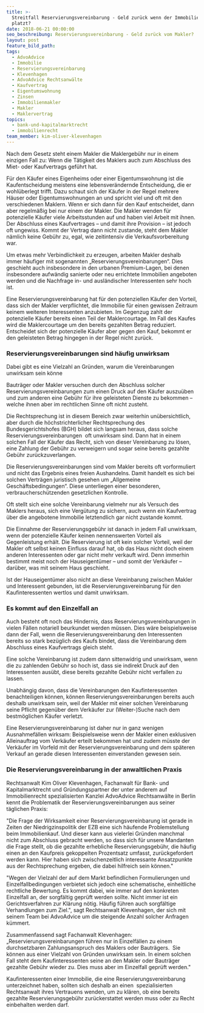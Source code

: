 ```yaml
---
title: >-
  Streitfall Reservierungsvereinbarung - Geld zurück wenn der Immobilienkauf
  platzt?
date: 2018-06-21 00:00:00
seo_beschreibung: Reservierungsvereinbarung - Geld zurück vom Makler?
layout: post
feature_bild_path:
tags:
  - AdvoAdvice
  - Immobilie
  - Reservierungsvereinbarung
  - Klevenhagen
  - AdvoAdvice Rechtsanwälte
  - Kaufvertrag
  - Eigentumswohnung
  - Zinsen
  - Immobilienmakler
  - Makler
  - Maklervertrag
topics:
  - bank-und-kapitalmarktrecht
  - immobilienrecht
team_member: kim-oliver-klevenhagen
---
```


Nach dem Gesetz steht einem Makler die Maklergebühr nur in einem einzigen Fall zu: Wenn die Tätigkeit des Maklers auch zum Abschluss des Miet- oder Kaufvertrags geführt hat.

Für den Käufer eines Eigenheims oder einer Eigentumswohnung ist die Kaufentscheidung meistens eine lebensverändernde Entscheidung, die er wohlüberlegt trifft. Dazu schaut sich der Käufer in der Regel mehrere Häuser oder Eigentumswohnungen an und spricht viel und oft mit den verschiedenen Maklern. Wenn er sich dann für den Kauf entscheidet, dann aber regelmäßig bei nur einem der Makler. Die Makler wenden für potenzielle Käufer viele Arbeitsstunden auf und haben viel Arbeit mit ihnen. Der Abschluss eines Kaufvertrages – und damit ihre Provision – ist jedoch oft ungewiss. Kommt der Vertrag dann nicht zustande, steht dem Makler nämlich keine Gebühr zu, egal, wie zeitintensiv die Verkaufsvorbereitung war.

Um etwas mehr Verbindlichkeit zu erzeugen, arbeiten Makler deshalb immer häufiger mit sogenannten „Reservierungsvereinbarungen“. Dies geschieht auch insbesondere in den urbanen Premium-Lagen, bei denen insbesondere aufwändig sanierte oder neu errichtete Immobilien angeboten werden und die Nachfrage in- und ausländischer Interessenten sehr hoch ist.

Eine Reservierungsvereinbarung hat für den potenziellen Käufer den Vorteil, dass sich der Makler verpflichtet, die Immobilie für einen gewissen Zeitraum keinem weiteren Interessenten anzubieten. Im Gegenzug zahlt der potenzielle Käufer bereits einen Teil der Maklercourtage. Im Fall des Kaufes wird die Maklercourtage um den bereits gezahlten Betrag reduziert. Entscheidet sich der potenzielle Käufer aber gegen den Kauf, bekommt er den geleisteten Betrag hingegen in der Regel nicht zurück.

### Reservierungsvereinbarungen sind häufig unwirksam

Dabei gibt es eine Vielzahl an Gründen, warum die Vereinbarungen unwirksam sein könne

Bauträger oder Makler versuchen durch den Abschluss solcher Reservierungsvereinbarungen zum einen Druck auf den Käufer auszuüben und zum anderen eine Gebühr für ihre geleisteten Dienste zu bekommen – welche ihnen aber im rechtlichen Sinne oft nicht zusteht.

Die Rechtsprechung ist in diesem Bereich zwar weiterhin unübersichtlich, aber durch die höchstrichterlicher Rechtsprechung des Bundesgerichtshofes (BGH) bildet sich langsam heraus, dass solche Reservierungsvereinbarungen  oft unwirksam sind. Dann hat in einem solchen Fall der Käufer das Recht, sich von dieser Vereinbarung zu lösen, eine Zahlung der Gebühr zu verweigern und sogar seine bereits gezahlte Gebühr zurückzuverlangen.

Die Reservierungsvereinbarungen sind vom Makler bereits oft vorformuliert und nicht das Ergebnis eines freien Aushandelns. Damit handelt es sich bei solchen Verträgen juristisch gesehen um „Allgemeine Geschäftsbedingungen“. Diese unterliegen einer besonderen, verbraucherschützenden gesetzlichen Kontrolle.

Oft stellt sich eine solche Vereinbarung vielmehr nur als Versuch des Maklers heraus, sich eine Vergütung zu sichern, auch wenn ein Kaufvertrag über die angebotene Immobilie letztendlich gar nicht zustande kommt. 

Die Einnahme der Reservierungsgebühr ist danach in jedem Fall unwirksam, wenn der potenzielle Käufer keinen nennenswerten Vorteil als Gegenleistung erhält. Die Reservierung ist oft kein solcher Vorteil, weil der Makler oft selbst keinen Einfluss darauf hat, ob das Haus nicht doch einem anderen Interessenten oder gar nicht mehr verkauft wird. Denn immerhin bestimmt meist noch der Hauseigentümer – und somit der Verkäufer – darüber, was mit seinem Haus geschieht.

Ist der Hauseigentümer also nicht an diese Vereinbarung zwischen Makler und Interessent gebunden, ist die Reservierungsvereinbarung für den Kaufinteressenten wertlos und damit unwirksam.

### Es kommt auf den Einzelfall an

Auch besteht oft noch das Hindernis, dass Reservierungsvereinbarungen in vielen Fällen notariell beurkundet werden müssen. Dies wäre beispielsweise dann der Fall, wenn die Reservierungsvereinbarung den Interessenten bereits so stark bezüglich des Kaufs bindet, dass die Vereinbarung dem Abschluss eines Kaufvertrags gleich steht.

Eine solche Vereinbarung ist zudem dann sittenwidrig und unwirksam, wenn die zu zahlenden Gebühr so hoch ist, dass sie indirekt Druck auf den Interessenten ausübt, diese bereits gezahlte Gebühr nicht verfallen zu lassen.

Unabhängig davon, dass die Vereinbarungen den Kaufinteressenten benachteiligen können, können Reservierungsvereinbarungen bereits auch deshalb unwirksam sein, weil der Makler mit einer solchen Vereinbarung seine Pflicht gegenüber dem Verkäufer zur (Weiter-)Suche nach dem bestmöglichen Käufer verletzt.

Eine Reservierungsvereinbarung ist daher nur in ganz wenigen Ausnahmefällen wirksam: Beispielsweise wenn der Makler einen exklusiven Alleinauftrag vom Verkäufer erteilt bekommen hat und zudem müsste der Verkäufer im Vorfeld mit der Reservierungsvereinbarung und dem späteren Verkauf an gerade diesen Interessenten einverstanden gewesen sein.

### Die Reservierungsvereinbarung in der anwaltlichen Praxis

Rechtsanwalt Kim Oliver Klevenhagen, Fachanwalt für Bank- und Kapitalmarktrecht und Gründungspartner der unter anderem auf Immobilienrecht spezialisierten Kanzlei AdvoAdvice Rechtsanwälte in Berlin kennt die Problematik der Reservierungsvereinbarungen aus seiner täglichen Praxis:

"Die Frage der Wirksamkeit einer Reservierungsvereinbarung ist gerade in Zeiten der Niedrigzinspolitik der EZB eine sich häufende Problemstellung beim Immobilienkauf. Und dieser kann aus vielerlei Gründen manchmal nicht zum Abschluss gebracht werden, so dass sich für unsere Mandanten die Frage stellt, ob die gezahlte erhebliche Reservierungsgebühr, die häufig einen an den Kaufpreis gekoppelten Prozentsatz umfasst, zurückgefordert werden kann. Hier haben sich zwischenzeitlich interessante Ansatzpunkte aus der Rechtsprechung ergeben, die dabei hilfreich sein können."

"Wegen der Vielzahl der auf dem Markt befindlichen Formulierungen und Einzelfallbedingungen verbietet sich jedoch eine schematische, einheitliche rechtliche Bewertung. Es kommt dabei, wie immer auf den konkreten Einzelfall an, der sorgfältig geprüft werden sollte. Nicht immer ist ein Gerichtsverfahren zur Klärung nötig. Häufig führen auch sorgfältige Verhandlungen zum Ziel.", sagt Rechtsanwalt Klevenhagen, der sich mit seinem Team bei AdvoAdvice um die steigende Anzahl solcher Anfragen kümmert.  

Zusammenfassend sagt Fachanwalt Klevenhagen: „Reservierungsvereinbarungen führen nur in Einzelfällen zu einem durchsetzbaren Zahlungsanspruch des Maklers oder Bauträgers.  Sie können aus einer Vielzahl von Gründen unwirksam sein. In einem solchen Fall steht dem Kaufinteressenten seine an den Makler oder Bauträger gezahlte Gebühr wieder zu. Dies muss aber im Einzelfall geprüft werden."

Kaufinteressenten einer Immobilie, die eine Reservierungsvereinbarung unterzeichnet haben, sollten sich deshalb an einen  spezialisierten Rechtsanwalt ihres Vertrauens wenden, um zu klären, ob eine bereits gezahlte Reservierungsgebühr zurückerstattet werden muss oder zu Recht einbehalten werden darf.